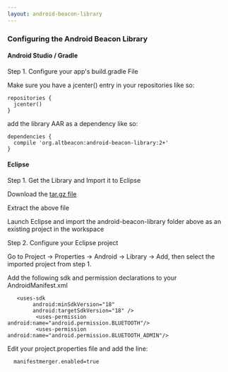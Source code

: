 ```yaml
---
layout: android-beacon-library
---
```


### Configuring the Android Beacon Library

#### Android Studio / Gradle 


Step 1. Configure your app's build.gradle File

Make sure you have a jcenter() entry in your repositories like so:

   ```
   repositories {
     jcenter()
   }
   ```

add the library AAR as a dependency like so:

   ```
   dependencies {
     compile 'org.altbeacon:android-beacon-library:2+'
   }
   ```

#### Eclipse

Step 1. Get the Library and Import it to Eclipse

Download the [tar.gz file](download.html)

Extract the above file

Launch Eclipse and import the android-beacon-library folder above as an existing project in the workspace


Step 2. Configure your Eclipse project

Go to Project -> Properties -> Android -> Library -> Add, then select the imported project from step 1.

Add the following sdk and permission declarations to your AndroidManifest.xml

```
   <uses-sdk
        android:minSdkVersion="18"
        android:targetSdkVersion="18" />
         <uses-permission android:name="android.permission.BLUETOOTH"/>
         <uses-permission android:name="android.permission.BLUETOOTH_ADMIN"/>
```

Edit your project.properties file and add the line:
   ```
     manifestmerger.enabled=true
   ```


